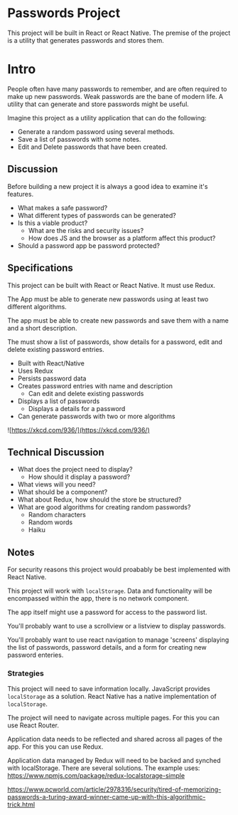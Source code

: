 # Passwords Project

This project will be built in React or React Native. The premise of the project 
is a utility that generates passwords and stores them. 

# Intro

People often have many passwords to remember, and are often required to make up
new passwords. Weak passwords are the bane of modern life. A utility that can 
generate and store passwords might be useful. 

Imagine this project as a utility application that can do the following: 

- Generate a random password using several methods.
- Save a list of passwords with some notes. 
- Edit and Delete passwords that have been created.

## Discussion

Before building a new project it is always a good idea to examine it's 
features. 

- What makes a safe password? 
- What different types of passwords can be generated?
- Is this a viable product? 
  - What are the risks and security issues? 
  - How does JS and the browser as a platform affect this product? 
- Should a password app be password protected?
  
## Specifications

This project can be built with React or React Native. It must use Redux. 

The App must be able to generate new passwords using at least two 
different algorithms. 

The app must be able to create new passwords and save them with a name 
and a short description. 

The must show a list of passwords, show details for a password, edit and
delete existing password entries. 

- Built with React/Native
- Uses Redux
- Persists password data 
- Creates password entries with name and description
  - Can edit and delete existing passwords
- Displays a list of passwords
  - Displays a details for a password
- Can generate passwords with two or more algorithms

![https://xkcd.com/936/](https://xkcd.com/936/)
  
## Technical Discussion 

- What does the project need to display?
  - How should it display a password? 
- What views will you need? 
- What should be a component? 
- What about Redux, how should the store be structured?
- What are good algorithms for creating random passwords? 
  - Random characters
  - Random words
  - Haiku

## Notes 

For security reasons this project would proabably be best implemented with React Native.

This project will work with `localStorage`. Data and functionality will be encompassed within 
the app, there is no network component. 

The app itself might use a password for access to the password list. 

You'll probably want to use a scrollview or a listview to display passwords. 

You'll probably want to use react navigation to manage 'screens' displaying 
the list of passwords, password details, and a form for creating new password 
enteries. 

### Strategies 

This project will need to save information locally. JavaScript provides `localStorage` as a 
solution. React Native has a native implementation of `localStorage`.

The project will need to navigate across multiple pages. For this you can use React Router. 

Application data needs to be reflected and shared across all pages of the app. For this you can 
use Redux. 

Application data managed by Redux will need to be backed and synched with localStorage. There
are several solutions. The example uses: https://www.npmjs.com/package/redux-localstorage-simple

https://www.pcworld.com/article/2978316/security/tired-of-memorizing-passwords-a-turing-award-winner-came-up-with-this-algorithmic-trick.html
